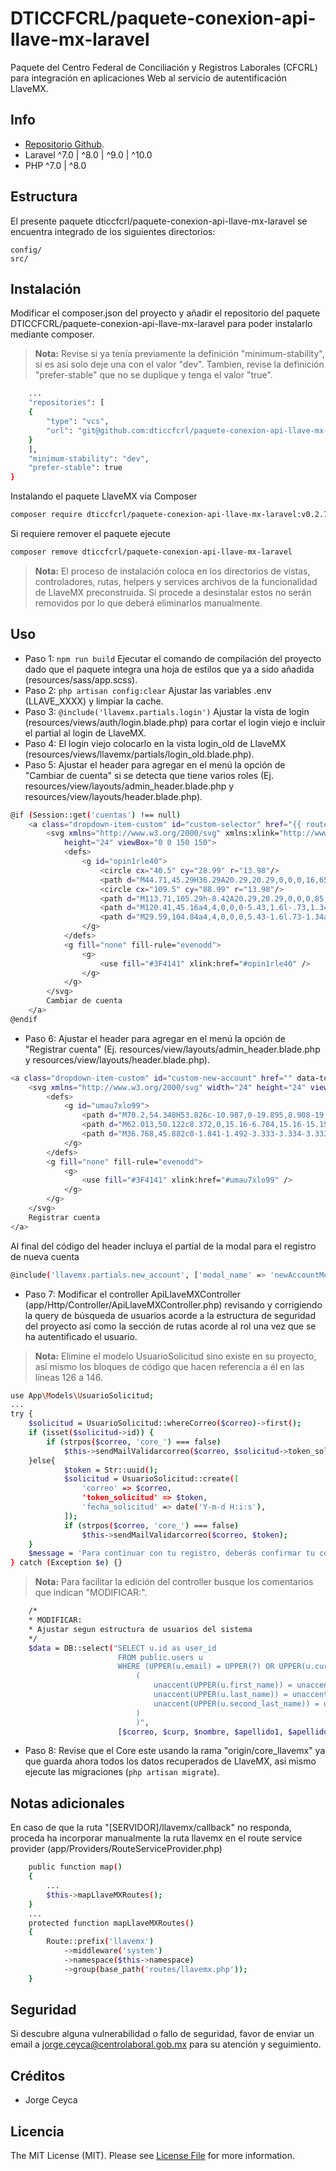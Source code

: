 # DTICCFCRL/paquete-conexion-api-llave-mx-laravel

Paquete del Centro Federal de Conciliación y Registros Laborales (CFCRL) para integración en aplicaciones Web al servicio de autentificación  LlaveMX.

## Info

- [Repositorio Github](https://github.com/dticcfcrl/paquete-conexion-api-llave-mx-laravel).
- Laravel ^7.0 | ^8.0 | ^9.0 | ^10.0
- PHP ^7.0 | ^8.0

## Estructura

El presente paquete dticcfcrl/paquete-conexion-api-llave-mx-laravel se encuentra integrado de los siguientes directorios:

```    
config/
src/
```

## Instalación

Modificar el composer.json del proyecto y añadir el repositorio del paquete DTICCFCRL/paquete-conexion-api-llave-mx-laravel para poder instalarlo mediante composer.
> **Nota:** Revise si ya tenía previamente la definición "minimum-stability", si es así solo deje una con el valor "dev". Tambien, revise la definición "prefer-stable" que no se duplique y tenga el valor "true". 
``` bash
    ...
    "repositories": [
    {
        "type": "vcs",
        "url": "git@github.com:dticcfcrl/paquete-conexion-api-llave-mx-laravel.git"
    }
    ],
    "minimum-stability": "dev",
    "prefer-stable": true
}
```
Instalando el paquete LlaveMX via Composer
``` bash
composer require dticcfcrl/paquete-conexion-api-llave-mx-laravel:v0.2.7
```

Si requiere remover el paquete ejecute 
``` bash
composer remove dticcfcrl/paquete-conexion-api-llave-mx-laravel
```
> **Nota:** El proceso de instalación coloca en los directorios de vistas, controladores, rutas, helpers y services archivos de la funcionalidad de LlaveMX preconstruida. Si procede a desinstalar estos no serán removidos por lo que deberá eliminarlos manualmente.

## Uso

- Paso 1:  `npm run build` Ejecutar el comando de compilación del proyecto dado que el paquete integra una hoja de estilos que ya a sido añadida (resources/sass/app.scss).
- Paso 2:  `php artisan config:clear` Ajustar las variables .env (LLAVE_XXXX) y limpiar la cache.
- Paso 3:  `@include('llavemx.partials.login')` Ajustar la vista de login (resources/views/auth/login.blade.php) para cortar el login viejo e incluir el partial al login de LlaveMX.
- Paso 4:  El login viejo colocarlo en la vista login_old de LlaveMX (resources/views/llavemx/partials/login_old.blade.php).
- Paso 5:  Ajustar el header para agregar en el menú la opción de "Cambiar de cuenta" si se detecta que tiene varios roles (Ej. resources/view/layouts/admin_header.blade.php y resources/view/layouts/header.blade.php).
``` bash
@if (Session::get('cuentas') !== null)
    <a class="dropdown-item-custom" id="custom-selector" href="{{ route('llavemx.selector') }}">
        <svg xmlns="http://www.w3.org/2000/svg" xmlns:xlink="http://www.w3.org/1999/xlink" width="24"
            height="24" viewBox="0 0 150 150">
            <defs>
                <g id="opin1rle40">
                    <circle cx="40.5" cy="28.99" r="13.98"/>
                    <path d="M44.71,45.29H36.29A20.29,20.29,0,0,0,16,65.56v7.1A2.33,2.33,0,0,0,18.35,75h44.3A2.33,2.33,0,0,0,65,72.66v-7.1A20.29,20.29,0,0,0,44.71,45.29Z"/>
                    <circle cx="109.5" cy="88.99" r="13.98"/>
                    <path d="M113.71,105.29h-8.42A20.29,20.29,0,0,0,85,125.56v7.1A2.33,2.33,0,0,0,87.35,135h44.3a2.33,2.33,0,0,0,2.33-2.33v-7.1A20.29,20.29,0,0,0,113.71,105.29Z"/>
                    <path d="M120.41,45.16a4,4,0,0,0-5.43,1.6l-.73,1.34a34,34,0,0,0-27-21.16,4,4,0,1,0-1.09,7.92,26,26,0,0,1,20.9,16.91L103.86,50A4,4,0,1,0,100,57l10.46,5.71.18.1.06,0h0a3.56,3.56,0,0,0,.7.29l.21.06a5,5,0,0,0,.56.09l.34,0a1.48,1.48,0,0,0,.21,0,2.85,2.85,0,0,0,.29,0l.27,0a3.7,3.7,0,0,0,.55-.14l.17,0a4,4,0,0,0,2.09-1.83L122,50.59A4,4,0,0,0,120.41,45.16Z"/>
                    <path d="M29.59,104.84a4,4,0,0,0,5.43-1.6l.73-1.34a34,34,0,0,0,27,21.16,4,4,0,1,0,1.09-7.92,26,26,0,0,1-20.9-16.91l3.2,1.75A4,4,0,0,0,50,93L39.52,87.25l-.18-.1-.06,0h0a3.56,3.56,0,0,0-.7-.29l-.21-.06a5,5,0,0,0-.56-.09l-.34,0a1.48,1.48,0,0,0-.21,0,2.85,2.85,0,0,0-.29,0l-.27,0a3.7,3.7,0,0,0-.55.14l-.17,0a4,4,0,0,0-2.09,1.83L28,99.41A4,4,0,0,0,29.59,104.84Z"/>
                </g>
            </defs>
            <g fill="none" fill-rule="evenodd">
                <g>
                    <use fill="#3F4141" xlink:href="#opin1rle40" />
                </g>
            </g>
        </svg>
        Cambiar de cuenta
    </a>
@endif
```
- Paso 6:  Ajustar el header para agregar en el menú la opción de "Registrar cuenta" (Ej. resources/view/layouts/admin_header.blade.php y resources/view/layouts/header.blade.php).
``` bash
<a class="dropdown-item-custom" id="custom-new-account" href="" data-toggle="modal" data-target="#newAccountModal">
    <svg xmlns="http://www.w3.org/2000/svg" width="24" height="24" viewBox="0 0 100 125">
        <defs>
            <g id="umau7xlo99">
                <path d="M70.2,54.348H53.826c-10.987,0-19.895,8.908-19.895,19.895v1.761c0,2.314,1.875,4.192,4.189,4.192h47.786  c2.316,0,4.191-1.878,4.191-4.192v-1.761C90.095,63.256,81.189,54.348,70.2,54.348z"/>
                <path d="M62.013,50.122c8.372,0,15.16-6.784,15.16-15.158c0-8.372-6.788-15.16-15.16-15.16s-15.16,6.788-15.16,15.16  C46.853,43.338,53.64,50.122,62.013,50.122z"/>
                <path d="M36.768,45.882c0-1.841-1.492-3.333-3.334-3.333h-6.765v-6.765c0-1.841-1.492-3.334-3.333-3.334  c-1.841,0-3.333,1.494-3.333,3.334v6.765h-6.765c-1.842,0-3.334,1.492-3.334,3.333c0,1.841,1.492,3.334,3.334,3.334h6.765v6.765  c0,1.841,1.492,3.333,3.333,3.333c1.841,0,3.333-1.492,3.333-3.333v-6.765h6.765C35.276,49.216,36.768,47.722,36.768,45.882z"/>
            </g>
        </defs>
        <g fill="none" fill-rule="evenodd">
            <g>
                <use fill="#3F4141" xlink:href="#umau7xlo99" />
            </g>
        </g>
    </svg>
    Registrar cuenta
</a>
```
Al final del código del header incluya el partial de la modal para el registro de nueva cuenta
``` bash
@include('llavemx.partials.new_account', ['modal_name' => 'newAccountModal'])
```
- Paso 7:  Modificar el controller ApiLlaveMXController (app/Http/Controller/ApiLlaveMXController.php) revisando y corrigiendo la query de búsqueda de usuarios acorde a la estructura de seguridad del proyecto así como la sección de rutas acorde al rol una vez que se ha autentificado el usuario.
> **Nota:** Elimine el modelo UsuarioSolicitud sino existe en su proyecto, así mismo los bloques de código que hacen referencia a él en las líneas 126 a 146.
``` bash
use App\Models\UsuarioSolicitud;
...
try {
    $solicitud = UsuarioSolicitud::whereCorreo($correo)->first();
    if (isset($solicitud->id)) {
        if (strpos($correo, 'core_') === false)
            $this->sendMailValidarcorreo($correo, $solicitud->token_solicitud);
    }else{
            $token = Str::uuid();
            $solicitud = UsuarioSolicitud::create([
                'correo' => $correo,
                'token_solicitud' => $token,
                'fecha_solicitud' => date('Y-m-d H:i:s'),
            ]);
            if (strpos($correo, 'core_') === false)
                $this->sendMailValidarcorreo($correo, $token);
    }
    $message = 'Para continuar con tu registro, deberás confirmar tu correo electrónico dando clic en el enlace que te hemos enviado a "' . $correo . '".';
} catch (Exception $e) {}
```
> **Nota:** Para facilitar la edición del controller busque los comentarios que indican "MODIFICAR:".
``` bash
    /*
    * MODIFICAR:
    * Ajustar segun estructura de usuarios del sistema
    */
    $data = DB::select("SELECT u.id as user_id
                        FROM public.users u
                        WHERE (UPPER(u.email) = UPPER(?) OR UPPER(u.curp) = UPPER(?) OR 
                            (
                                unaccent(UPPER(u.first_name)) = unaccent(UPPER(?)) AND 
                                unaccent(UPPER(u.last_name)) = unaccent(UPPER(?)) AND 
                                unaccent(UPPER(u.second_last_name)) = unaccent(UPPER(?))
                            )
                            )",
                        [$correo, $curp, $nombre, $apellido1, $apellido2]);
```
- Paso 8:  Revise que el Core este usando la rama "origin/core_llavemx" ya que guarda ahora todos los datos recuperados de LlaveMX, así mismo ejecute las migraciones (`php artisan migrate`).

## Notas adicionales

En caso de que la ruta "[SERVIDOR]/llavemx/callback" no responda, proceda ha incorporar manualmente la ruta llavemx en el route service provider (app/Providers/RouteServiceProvider.php)
``` bash
    public function map()
    {
        ...
        $this->mapLlaveMXRoutes();
    }
    ...
    protected function mapLlaveMXRoutes()
    {
        Route::prefix('llavemx')
            ->middleware('system')
            ->namespace($this->namespace)
            ->group(base_path('routes/llavemx.php'));
    }
```
## Seguridad

Si descubre alguna vulnerabilidad o fallo de seguridad, favor de enviar un email a jorge.ceyca@centrolaboral.gob.mx para su atención y seguimiento.

## Créditos

- Jorge Ceyca

## Licencia

The MIT License (MIT). Please see [License File](LICENSE.md) for more information.